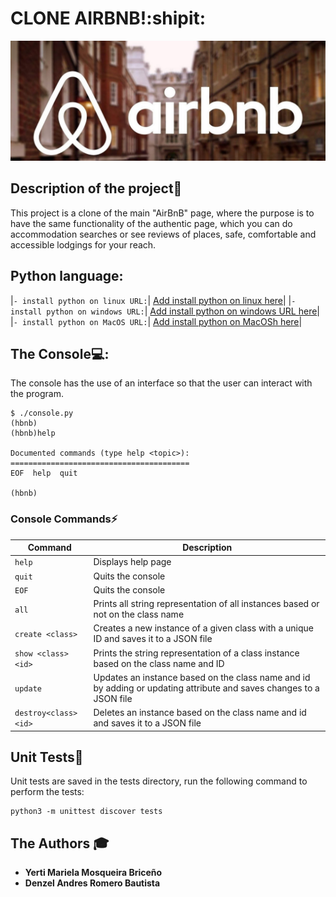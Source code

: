 # CLONE AIRBNB!:shipit:
![logo de mi proyecto](IMAGENES_CHULAS/airbnb.jpg)

## Description of the project💬

This project is a clone of the main "AirBnB" page, 
where the purpose is to have the same functionality of the authentic page,
which you can do accommodation searches or see reviews
of places, safe, comfortable and accessible lodgings for your reach.

## Python language:
|`- install python on linux URL:`| [Add install python on linux here](https://www.python.org/downloads/source/)|
|`- install python on windows URL:`| [Add install python on windows URL here](https://www.python.org/downloads/)|
|`- install python on MacOS URL:`| [Add install python on MacOSh here](https://www.python.org/downloads/macos/)|
## The Console💻:
The console has the use of an interface so that the user can interact with the program.
```
$ ./console.py
(hbnb)
(hbnb)help

Documented commands (type help <topic>):
========================================
EOF  help  quit

(hbnb)
```

### Console Commands⚡
| Command   | Description |
| -------  | ----------- |
| `help`   | Displays help page |
| `quit`   | Quits the console |
| `EOF`   | Quits the console |
| `all`   | Prints all string representation of all instances based or not on the class name |
| `create <class>`   | Creates a new instance of a given class with a unique ID and saves it to a JSON file |
| `show <class> <id>`   | Prints the string representation of a class instance based on the class name and ID|
| `update`   | Updates an instance based on the class name and id by adding or updating attribute and saves changes to a JSON file |
| `destroy<class><id>`  | Deletes an instance based on the class name and id and saves it to a JSON file |


## Unit Tests🌚
Unit tests are saved in the tests directory, run the following command to perform the tests:
```
python3 -m unittest discover tests
```

## The Authors 🎓
- **Yerti Mariela Mosqueira Briceño**
- **Denzel Andres Romero Bautista**                                   
